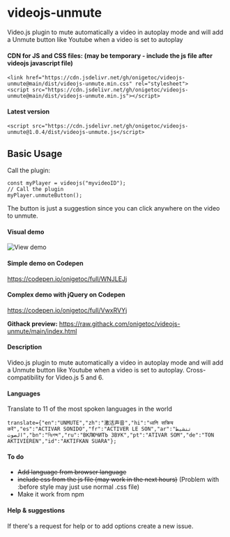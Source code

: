 # videojs-unmute
Video.js plugin to mute automatically a video in autoplay mode and will add a Unmute button like Youtube when a video is set to autoplay


#### CDN for JS and CSS files: (may be temporary - include the js file after videojs javascript file)

    <link href="https://cdn.jsdelivr.net/gh/onigetoc/videojs-unmute@main/dist/videojs-unmute.min.css" rel="stylesheet">
    <script src="https://cdn.jsdelivr.net/gh/onigetoc/videojs-unmute@main/dist/videojs-unmute.min.js"></script>


#### Latest version

    <script src="https://cdn.jsdelivr.net/gh/onigetoc/videojs-unmute@1.0.4/dist/videojs-unmute.js</script>

## Basic Usage  

Call the plugin: 

    const myPlayer = videojs("myvideoID");
    // Call the plugin
    myPlayer.unmuteButton();  
    


The button is just a suggestion since you can click anywhere on the video to unmute.

#### Visual demo
![View demo](https://github.com/onigetoc/videojs-unmutebug/blob/main/unmuteButon7.gif)

#### Simple demo on Codepen  
https://codepen.io/onigetoc/full/WNJLEJj

#### Complex demo with jQuery on Codepen 
https://codepen.io/onigetoc/full/VwxRVYj

**Githack preview:** 
https://raw.githack.com/onigetoc/videojs-unmute/main/index.html

#### Description 
Video.js plugin to mute automatically a video in autoplay mode and will add a Unmute button like Youtube when a video is set to autoplay.
Cross-compatibility for Video.js 5 and 6.

#### Languages 
Translate to 11 of the most spoken languages in the world

    translate={"en":"UNMUTE","zh":"激活声音","hi":"ध्वनि सक्रिय करें","es":"ACTIVAR SONIDO","fr":"ACTIVER LE SON","ar":"تنشيط الصوت","bn":"নিঃশব্দ","ru":"ВКЛЮЧИТЬ ЗВУК","pt":"ATIVAR SOM","de":"TON AKTIVIEREN","id":"AKTIFKAN SUARA"};  

#### To do
* ~~Add language from browser language~~
* ~~include css from the js file (may work in the next hours)~~ (Problem with :before style may just use normal .css file)
* Make it work from npm

#### Help & suggestions 
If there's a request for help or to add options create a new issue.
